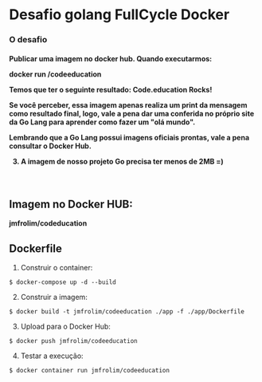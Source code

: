 <h1>Desafio golang FullCycle Docker</h1>

<h3> <b>O desafio</b> </h3>
<h4>


Publicar uma imagem no docker hub. Quando executarmos:

docker run <seu-user>/codeeducation

Temos que ter o seguinte resultado: Code.education Rocks!

Se você perceber, essa imagem apenas realiza um print da mensagem como resultado final, logo, vale a pena dar uma conferida no próprio site da Go Lang para aprender como fazer um "olá mundo".

Lembrando que a Go Lang possui imagens oficiais prontas, vale a pena consultar o Docker Hub.

3) A imagem de nosso projeto Go precisa ter menos de 2MB =)
</h4>

</br>

<h2>Imagem no Docker HUB:</h2>

<b>jmfrolim/codeducation</b>

<h2>Dockerfile</h2>

1. Construir o container:
```
$ docker-compose up -d --build
```

2. Construir a imagem:
```
$ docker build -t jmfrolim/codeeducation ./app -f ./app/Dockerfile
```

3. Upload para o Docker Hub:
```
$ docker push jmfrolim/codeeducation
```

4. Testar a execução:
```
$ docker container run jmfrolim/codeeducation
```
